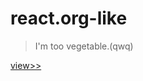 # react.org-like

> I'm too vegetable.(qwq)

[view>>](https://saber2pr.github.io/react.org-like/build/)
